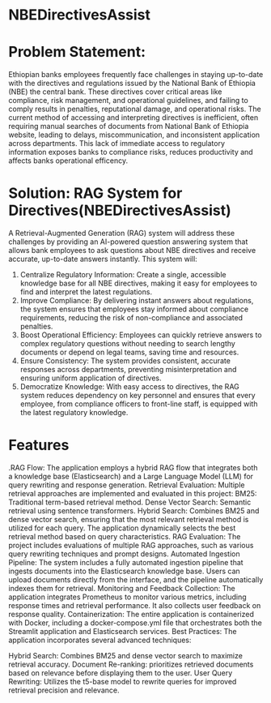 # NBEDirectivesAssist

# Problem Statement:
Ethiopian banks employees frequently face challenges in staying up-to-date with the directives and regulations issued by the National Bank of Ethiopia (NBE) the central bank. These directives cover critical areas like compliance, risk management, and operational guidelines, and failing to comply results in penalties, reputational damage, and operational risks. The current method of accessing and interpreting directives is inefficient, often requiring manual searches of documents from National Bank of Ethiopia website, leading to delays, miscommunication, and inconsistent application across departments. This lack of immediate access to regulatory information exposes banks to compliance risks, reduces productivity and affects banks operational efficency.
# Solution: RAG System for Directives(NBEDirectivesAssist)
A Retrieval-Augmented Generation (RAG) system will address these challenges by providing an AI-powered question answering system that allows bank employees to ask questions about NBE directives and receive accurate, up-to-date answers instantly. This system will:
1. Centralize Regulatory Information: Create a single, accessible knowledge base for all NBE directives, making it easy for employees to find and interpret the latest regulations.
2. Improve Compliance: By delivering instant answers about regulations, the system ensures that employees stay informed about compliance requirements, reducing the risk of non-compliance and associated penalties.
3. Boost Operational Efficiency: Employees can quickly retrieve answers to complex regulatory questions without needing to search lengthy documents or depend on legal teams, saving time and resources.
4. Ensure Consistency: The system provides consistent, accurate responses across departments, preventing misinterpretation and ensuring uniform application of directives.
5. Democratize Knowledge: With easy access to directives, the RAG system reduces dependency on key personnel and ensures that every employee, from compliance officers to front-line staff, is equipped with the latest regulatory knowledge.
# Features
.RAG Flow: The application employs a hybrid RAG flow that integrates both a knowledge base (Elasticsearch) and a Large Language Model (LLM) for query rewriting and response generation.
Retrieval Evaluation: Multiple retrieval approaches are implemented and evaluated in this project:
BM25: Traditional term-based retrieval method.
Dense Vector Search: Semantic retrieval using sentence transformers.
Hybrid Search: Combines BM25 and dense vector search, ensuring that the most relevant retrieval method is utilized for each query.
The application dynamically selects the best retrieval method based on query characteristics.
RAG Evaluation: The project includes evaluations of multiple RAG approaches, such as various query rewriting techniques and prompt designs.
Automated Ingestion Pipeline: The system includes a fully automated ingestion pipeline that ingests documents into the Elasticsearch knowledge base. Users can upload documents directly from the interface, and the pipeline automatically indexes them for retrieval.
Monitoring and Feedback Collection: The application integrates Prometheus to monitor various metrics, including response times and retrieval performance. It also collects user feedback on response quality.
Containerization: The entire application is containerized with Docker, including a docker-compose.yml file that orchestrates both the Streamlit application and Elasticsearch services. 
Best Practices: The application incorporates several advanced techniques:

Hybrid Search: Combines BM25 and dense vector search to maximize retrieval accuracy.
Document Re-ranking: prioritizes retrieved documents based on relevance before displaying them to the user.
User Query Rewriting: Utilizes the t5-base model to rewrite queries for improved retrieval precision and relevance.

